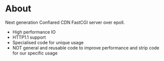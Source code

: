 # About

Next generation Confiared CDN FastCGI server over epoll.
- High performance IO
- HTTP1.1 support
- Specialised code for unique usage
- NOT general and reusable code to improve performance and strip code for our specific usage
